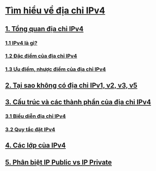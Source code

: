 # [Tìm hiểu về địa chỉ IPv4](https://github.com/huybmt2602/Thuc-tap-2023/blob/main/HuyNV/IPv4/Docs/IPv4.md#t%C3%ACm-hi%E1%BB%83u-v%E1%BB%81-%C4%91%E1%BB%8Ba-ch%E1%BB%89-ipv4)
## [1. Tổng quan địa chỉ IPv4](https://github.com/huybmt2602/Thuc-tap-2023/blob/main/HuyNV/IPv4/Docs/IPv4.md#1-t%E1%BB%95ng-quan-%C4%91%E1%BB%8Ba-ch%E1%BB%89-ipv4)
### [1.1 IPv4 là gì?](https://github.com/huybmt2602/Thuc-tap-2023/blob/main/HuyNV/IPv4/Docs/IPv4.md#11-ipv4-l%C3%A0-g%C3%AC)
### [1.2 Đặc điểm của địa chỉ IPv4](https://github.com/huybmt2602/Thuc-tap-2023/blob/main/HuyNV/IPv4/Docs/IPv4.md#12-%C4%91%E1%BA%B7c-%C4%91i%E1%BB%83m-c%E1%BB%A7a-%C4%91%E1%BB%8Ba-ch%E1%BB%89-ipv4)
### [1.3 Ưu điểm, nhược điểm của địa chỉ IPv4](https://github.com/huybmt2602/Thuc-tap-2023/blob/main/HuyNV/IPv4/Docs/IPv4.md#13-%C6%B0u-%C4%91i%E1%BB%83m-nh%C6%B0%E1%BB%A3c-%C4%91i%E1%BB%83m-c%E1%BB%A7a-%C4%91%E1%BB%8Ba-ch%E1%BB%89-ipv4)
## [2. Tại sao không có địa chỉ IPv1, v2, v3, v5](https://github.com/huybmt2602/Thuc-tap-2023/blob/main/HuyNV/IPv4/Docs/IPv4.md#2-t%E1%BA%A1i-sao-kh%C3%B4ng-c%C3%B3-%C4%91%E1%BB%8Ba-ch%E1%BB%89-ipv1-v2-v3-v5)
## [3. Cấu trúc và các thành phần của địa chỉ IPv4](https://github.com/huybmt2602/Thuc-tap-2023/blob/main/HuyNV/IPv4/Docs/IPv4.md#2-t%E1%BA%A1i-sao-kh%C3%B4ng-c%C3%B3-%C4%91%E1%BB%8Ba-ch%E1%BB%89-ipv1-v2-v3-v5)
### [3.1 Biểu diễn địa chỉ IPv4](https://github.com/huybmt2602/Thuc-tap-2023/blob/main/HuyNV/IPv4/Docs/IPv4.md#31-bi%E1%BB%83u-di%E1%BB%85n-%C4%91%E1%BB%8Ba-ch%E1%BB%89-ipv4)
### [3.2 Quy tắc đặt IPv4](https://github.com/huybmt2602/Thuc-tap-2023/blob/main/HuyNV/IPv4/Docs/IPv4.md#32-quy-t%E1%BA%AFc-%C4%91%E1%BA%B7t-ipv4)
## [4. Các lớp của IPv4](https://github.com/huybmt2602/Thuc-tap-2023/blob/main/HuyNV/IPv4/Docs/IPv4.md#4-c%C3%A1c-l%E1%BB%9Bp-c%E1%BB%A7a-ipv4)
## [5. Phân biệt IP Public vs IP Private](https://github.com/huybmt2602/Thuc-tap-2023/blob/main/HuyNV/IPv4/Docs/IPv4.md#5-ph%C3%A2n-bi%E1%BB%87t-ip-public-vs-ip-private)